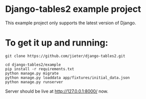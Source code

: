 # Django-tables2 example project

This example project only supports the latest version of Django.

# To get it up and running:

```
git clone https://github.com/jieter/django-tables2.git

cd django-tables2/example
pip install -r requirements.txt
python manage.py migrate
python manage.py loaddata app/fixtures/initial_data.json
python manage.py runserver
```

Server should be live at http://127.0.0.1:8000/ now.
